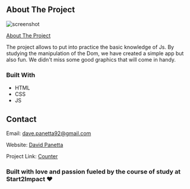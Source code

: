 <!-- ABOUT THE PROJECT -->
## About The Project

![screenshot](https://user-images.githubusercontent.com/63868015/169322634-1c5ea34a-16ce-44d0-9c73-b2bbfe885862.png)


<a href="https://github.com/David92p/counter">About The Project</a>

The project allows to put into practice the basic knowledge of Js. By studying the manipulation of the Dom, we have created a simple app but also fun. We didn't miss some good graphics that will come in handy.

### Built With

* HTML
* CSS
* JS


## Contact

Email: dave.panetta92@gmail.com

Website: <a href="https://david92p.github.io/DavidPanetta/">David Panetta</a>

Project Link: <a href="https://counter-app-s2i.netlify.app/">Counter</a>


### Built with love and passion fueled by the course of study at Start2Impact :heart:
